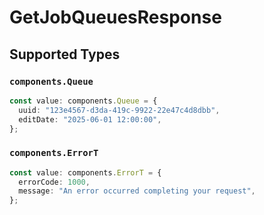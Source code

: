 # GetJobQueuesResponse


## Supported Types

### `components.Queue`

```typescript
const value: components.Queue = {
  uuid: "123e4567-d3da-419c-9922-22e47c4d8dbb",
  editDate: "2025-06-01 12:00:00",
};
```

### `components.ErrorT`

```typescript
const value: components.ErrorT = {
  errorCode: 1000,
  message: "An error occurred completing your request",
};
```


